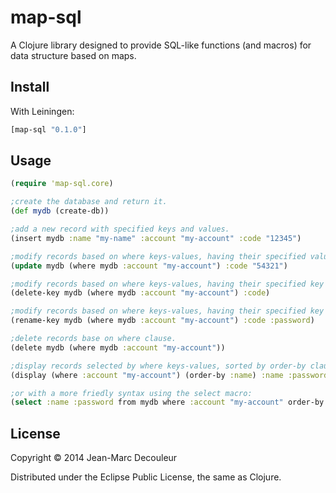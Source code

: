 # map-sql

A Clojure library designed to provide SQL-like functions (and macros) for data structure based on maps.

## Install

With Leiningen:

``` clj
[map-sql "0.1.0"]
```

## Usage

```clj
(require 'map-sql.core)

;create the database and return it.
(def mydb (create-db))

;add a new record with specified keys and values.
(insert mydb :name "my-name" :account "my-account" :code "12345")

;modify records based on where keys-values, having their specified value changed, or added, for the specified key.
(update mydb (where mydb :account "my-account") :code "54321")

;modify records based on where keys-values, having their specified key (and associated value) removed.
(delete-key mydb (where mydb :account "my-account") :code)

;modify records based on where keys-values, having their specified key renamed with new name.
(rename-key mydb (where mydb :account "my-account") :code :password)

;delete records base on where clause.
(delete mydb (where mydb :account "my-account"))

;display records selected by where keys-values, sorted by order-by clause. Display specified keys or all if none specified.
(display (where :account "my-account") (order-by :name) :name :password)

;or with a more friedly syntax using the select macro:
(select :name :password from mydb where :account "my-account" order-by :name)
```

## License

Copyright © 2014 Jean-Marc Decouleur

Distributed under the Eclipse Public License, the same as Clojure.
